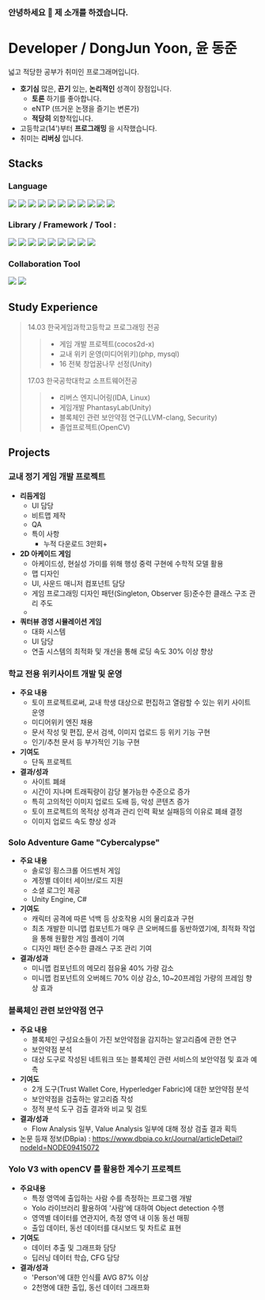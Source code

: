 <!-- [### Hi there 👋 -->
### 안녕하세요 👋 제 소개를 하겠습니다.

<!--
**ZinNiea/ZinNiea** is a ✨ _special_ ✨ repository because its `README.md` (this file) appears on your GitHub profile.

Here are some ideas to get you started:

- 🔭 I’m currently working on ...
- 🌱 I’m currently learning ...
- 👯 I’m looking to collaborate on ...
- 🤔 I’m looking for help with ...
- 💬 Ask me about ...
- 📫 How to reach me: ...
- 😄 Pronouns: ...
- ⚡ Fun fact: ...
-->

# Developer / DongJun Yoon, 윤 동준
넓고 적당한 공부가 취미인 프로그래머입니다.
* __호기심__ 많은, __끈기__ 있는, __논리적인__ 성격이 장점입니다.
  + __토론__ 하기를 좋아합니다.
  + eNTP (뜨거운 논쟁을 즐기는 변론가)
  + __적당히__ 외향적입니다.
* 고등학교(14')부터 __프로그래밍__ 을 시작했습니다.
* 취미는 __리버싱__ 입니다.


## Stacks
### Language
><div align="center" dir="auto">
<p dir="auto">
  <img src="https://img.shields.io/badge/-c language-A8B9CC?style=flat&logo=C&logoColor=white"/>
  <img src="https://img.shields.io/badge/-c++-00599C?style=flat&logo=cplusplus&logoColor=white"/>
  <img src="https://img.shields.io/badge/-csharp-512BD4?style=flat&logo=csharp&logoColor=white"/>
  <img src="https://img.shields.io/badge/-javascript-F7DF1E?style=flat&logo=javascript&logoColor=white"/>
  <img src="https://img.shields.io/badge/-TypeScript-3178C6?style=flat&logo=typescript&logoColor=white"/>
  <img src="https://img.shields.io/badge/-MySQL-4479A1?style=flat&logo=mysql&logoColor=white"/>
  <img src="https://img.shields.io/badge/-PostgreSQL-4169E1?style=flat&logo=postgresql&logoColor=white"/>
  <img src="https://img.shields.io/badge/-MsSQL-CC2927?style=flat&logo=microsoftsqlserver&logoColor=white"/>
  <img src="https://img.shields.io/badge/-Python-3776AB?style=flat&logo=python&logoColor=white"/>
  <img src="https://img.shields.io/badge/-HTML5-E34F26?style=flat&logo=html5&logoColor=white"/>
  <img src="https://img.shields.io/badge/-PHP-777BB4?style=flat&logo=php&logoColor=white"/>
</p>

### Library / Framework / Tool : 
<p dir="auto">
  <img src="https://img.shields.io/badge/-Linux-FCC624?style=flat&logo=linux&logoColor=white"/>
  <img src="https://img.shields.io/badge/-express.js-000000?style=flat&logo=express&logoColor=white"/>
  <img src="https://img.shields.io/badge/-UnityEngine-FFFFFF?style=flat&logo=unity&logoColor=white"/>
  <img src="https://img.shields.io/badge/-LLVM-262D3A?style=flat&logo=llvm&logoColor=white"/>
  <img src="https://img.shields.io/badge/-OpenCV-5C3EE8?style=flat&logo=opencv&logoColor=white"/>
  <img src="https://img.shields.io/badge/-Ubuntu-E95420?style=flat&logo=ubuntu&logoColor=white"/>
  <img src="https://img.shields.io/badge/-Wireshark-1679A7?style=flat&logo=wireshark&logoColor=white"/>
  <img src="https://img.shields.io/badge/-cocos2dx-55C2E1?style=flat&logo=cocos&logoColor=white"/>
  <img src="https://img.shields.io/badge/-Spring Boot-6DB33F?style=flat&logo=springboot&logoColor=white"/>
</p>

### Collaboration Tool
<p dir="auto">
  <img src="https://img.shields.io/badge/-Slack-4A154B?style=flat&logo=slack&logoColor=white"/>
  <img src="https://img.shields.io/badge/-Trello-0052CC?style=flat&logo=trello&logoColor=white"/>
</p>
</div>

## Study Experience
> 14.03 한국게임과학고등학교 프로그래밍 전공
>   > * 게임 개발 프로젝트(cocos2d-x)
>   > * 교내 위키 운영(미디어위키)(php, mysql)
>   > * 16 전북 창업꿈나무 선정(Unity)
>   >
> 17.03 한국공학대학교 소프트웨어전공
> > * 리버스 엔지니어링(IDA, Linux)
> > * 게임개발 PhantasyLab(Unity)
> > * 블록체인 관련 보안약점 연구(LLVM-clang, Security)
> > * 졸업프로젝트(OpenCV)

## Projects
### 교내 정기 게임 개발 프로젝트
* **리듬게임**
  + UI 담당
  + 비트맵 제작
  + QA
  + 특이 사항
    - 누적 다운로드 3만회+
* **2D 아케이드 게임**
  + 아케이드성, 현실성 가미를 위해 행성 중력 구현에 수학적 모델 활용
  + 맵 디자인
  + UI, 사운드 매니저 컴포넌트 담당
  + 게임 프로그래밍 디자인 패턴(Singleton, Observer 등)준수한 클래스 구조 관리 주도
  + 
* **쿼터뷰 경영 시뮬레이션 게임**
  + 대화 시스템
  + UI 담당
  + 연출 시스템의 최적화 및 개선을 통해 로딩 속도 30% 이상 향상

### 학교 전용 위키사이트 개발 및 운영
* **주요 내용**
  * 토이 프로젝트로써, 교내 학생 대상으로 편집하고 열람할 수 있는 위키 사이트 운영
  * 미디어위키 엔진 채용
  * 문서 작성 및 편집, 문서 검색, 이미지 업로드 등 위키 기능 구현
  * 인기/추천 문서 등 부가적인 기능 구현
* **기여도**
  + 단독 프로젝트
* **결과/성과**
  + 사이트 폐쇄
  + 시간이 지나며 트래픽량이 감당 불가능한 수준으로 증가
  + 특히 고의적인 이미지 업로드 도배 등, 악성 콘텐츠 증가
  + 토이 프로젝트의 목적상 성격과 관리 인력 확보 실패등의 이유로 폐쇄 결정
  + 이미지 업로드 속도 향상 성과

### Solo Adventure Game "Cybercalypse"
* **주요 내용**
  + 솔로잉 횡스크롤 어드벤처 게임
  + 계정별 데이터 세이브/로드 지원
  + 소셜 로그인 제공
  + Unity Engine, C#
* **기여도**
  + 캐릭터 공격에 따른 넉백 등 상호작용 시의 물리효과 구현
  + 최초 개발한 미니맵 컴포넌트가 매우 큰 오버헤드를 동반하였기에, 최적화 작업을 통해 원활한 게임 플레이 기여
  + 디자인 패턴 준수한 클래스 구조 관리 기여
* **결과/성과**
  + 미니맵 컴포넌트의 메모리 점유율 40% 가량 감소
  + 미니맵 컴포넌트의 오버헤드 70% 이상 감소, 10~20프레임 가량의 프레임 향상 효과

### 블록체인 관련 보안약점 연구
* **주요 내용**
  + 블록체인 구성요소들이 가진 보안약점을 감지하는 알고리즘에 관한 연구
  + 보안약점 분석
  + 대상 도구로 작성된 네트워크 또는 블록체인 관련 서비스의 보안약점 및 효과 예측
* **기여도**
  + 2개 도구(Trust Wallet Core, Hyperledger Fabric)에 대한 보안약점 분석
  + 보안약점을 검출하는 알고리즘 작성
  + 정적 분석 도구 검출 결과와 비교 및 검토
* **결과/성과**
  + Flow Analysis 일부, Value Analysis 일부에 대해 정상 검출 결과 획득
* 논문 등재 정보(DBpia) : <https://www.dbpia.co.kr/Journal/articleDetail?nodeId=NODE09415072>

### Yolo V3 with openCV 를 활용한 계수기 프로젝트
* **주요내용**
  + 특정 영역에 출입하는 사람 수를 측정하는 프로그램 개발
  + Yolo 라이브러리 활용하여 '사람'에 대하여 Object detection 수행
  + 영역별 데이터를 연관지어, 측정 영역 내 이동 동선 매핑
  + 출입 데이터, 동선 데이터를 대시보드 및 차트로 표현
* **기여도**
  + 데이터 추출 및 그래프화 담당
  + 딥러닝 데이터 학습, CFG 담당
* **결과/성과**
  + 'Person'에 대한 인식률 AVG 87% 이상
  + 2천명에 대한 출입, 동선 데이터 그래프화
